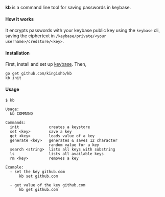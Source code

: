 
**kb** is a command line tool for saving passwords in keybase.

#### How it works

It encrypts passwords with your keybase public key using the `keybase`
cli, saving the ciphertext in `/keybase/private/<your username>/credstore/<key>`.

#### Installation
First, install and set up [keybase](https://keybase.io/). Then,
```
go get github.com/kingishb/kb
kb init
```

#### Usage
```
$ kb

Usage:
  kb COMMAND

Commands:
  init             creates a keystore
  set <key>        save a key
  get <key>        loads value of a key
  generate <key>   generates & saves 12 character 
                   random value for a key
  search <string>  lists all keys with substring
  ls               lists all available keys
  rm <key>         removes a key

Example:
  - set the key github.com
      kb set github.com

  - get value of the key github.com
      kb get github.com

```
